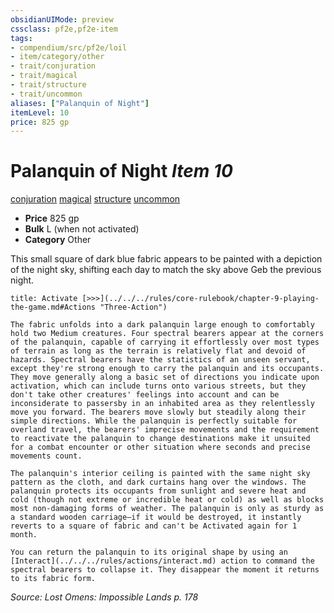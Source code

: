 ```yaml
---
obsidianUIMode: preview
cssclass: pf2e,pf2e-item
tags:
- compendium/src/pf2e/loil
- item/category/other
- trait/conjuration
- trait/magical
- trait/structure
- trait/uncommon
aliases: ["Palanquin of Night"]
itemLevel: 10
price: 825 gp
---
```

# Palanquin of Night *Item 10*  
[conjuration](../../../rules/traits/conjuration.md)  [magical](../../../rules/traits/magical.md)  [structure](../../../rules/traits/structure.md)  [uncommon](../../../rules/traits/uncommon.md)  

- **Price** 825 gp
- **Bulk** L (when not activated)
- **Category** Other

This small square of dark blue fabric appears to be painted with a depiction of the night sky, shifting each day to match the sky above Geb the previous night.

```ad-embed-ability
title: Activate [>>>](../../../rules/core-rulebook/chapter-9-playing-the-game.md#Actions "Three-Action")

The fabric unfolds into a dark palanquin large enough to comfortably hold two Medium creatures. Four spectral bearers appear at the corners of the palanquin, capable of carrying it effortlessly over most types of terrain as long as the terrain is relatively flat and devoid of hazards. Spectral bearers have the statistics of an unseen servant, except they're strong enough to carry the palanquin and its occupants. They move generally along a basic set of directions you indicate upon activation, which can include turns onto various streets, but they don't take other creatures' feelings into account and can be inconsiderate to passersby in an inhabited area as they relentlessly move you forward. The bearers move slowly but steadily along their simple directions. While the palanquin is perfectly suitable for overland travel, the bearers' imprecise movements and the requirement to reactivate the palanquin to change destinations make it unsuited for a combat encounter or other situation where seconds and precise movements count.

The palanquin's interior ceiling is painted with the same night sky pattern as the cloth, and dark curtains hang over the windows. The palanquin protects its occupants from sunlight and severe heat and cold (though not extreme or incredible heat or cold) as well as blocks most non-damaging forms of weather. The palanquin is only as sturdy as a standard wooden carriage—if it would be destroyed, it instantly reverts to a square of fabric and can't be Activated again for 1 month.

You can return the palanquin to its original shape by using an [Interact](../../../rules/actions/interact.md) action to command the spectral bearers to collapse it. They disappear the moment it returns to its fabric form.
```

*Source: Lost Omens: Impossible Lands p. 178*

